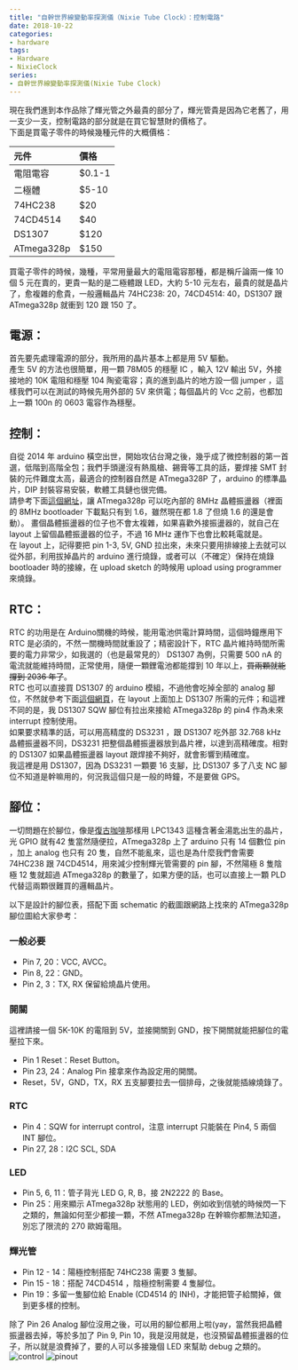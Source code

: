 ```yaml
---
title: "自幹世界線變動率探測儀（Nixie Tube Clock）：控制電路"
date: 2018-10-22
categories:
- hardware
tags:
- Hardware
- NixieClock
series:
- 自幹世界線變動率探測儀(Nixie Tube Clock)
---
```


現在我們進到本作品除了輝光管之外最貴的部分了，輝光管貴是因為它老舊了，用一支少一支，控制電路的部分就是在買它智慧財的價格了。  
下面是買電子零件的時候幾種元件的大概價格：

|元件       |價格   |
|:----------|:------|
|電阻電容   |$0.1-1 |
|二極體 	  |$5-10  |
|74HC238 	  |$20    |
|74CD4514   |$40    |
|DS1307 	  |$120   |
|ATmega328p |$150   |

<!--more-->
買電子零件的時候，幾種，平常用量最大的電阻電容那種，都是稱斤論兩一條 10 個 5 元在賣的，更貴一點的是二極體跟 LED，大約 5-10 元左右，最貴的就是晶片了，愈複雜的愈貴，一般邏輯晶片 74HC238: 20，74CD4514: 40，DS1307 跟 ATmega328p 就衝到 120 跟 150 了。  

## 電源：

首先要先處理電源的部分，我所用的晶片基本上都是用 5V 驅動。  
產生 5V 的方法也很簡單，用一顆 78M05 的穩壓 IC ，輸入 12V 輸出 5V，外接接地的 10K 電阻和穩壓 104 陶瓷電容；真的進到晶片的地方設一個 jumper ，這樣我們可以在測試的時候先用外部的 5V 來供電；每個晶片的 Vcc 之前，也都加上一顆 100n 的 0603 電容作為穩壓。  

## 控制：

自從 2014 年 arduino 橫空出世，開始攻佔台灣之後，幾乎成了微控制器的第一首選，低階到高階全包；我們手頭邊沒有熱風槍、錫膏等工具的話，要焊接 SMT 封裝的元件難度太高，最適合的控制器自然是 ATmega328P 了，arduino 的標準晶片，DIP 封裝容易安裝，軟體工具鏈也很完備。  
請參考下面[這個網址](https://www.arduino.cc/en/Tutorial/ArduinoToBreadboard)，讓 ATmega328p 可以吃內部的 8MHz 晶體振盪器（裡面的 8MHz bootloader 下載點只有到 1.6，雖然現在都 1.8 了但燒 1.6 的還是會動）。
畫個晶體振盪器的位子也不會太複雜，如果喜歡外接振盪器的，就自己在 layout 上留個晶體振盪器的位子，不過 16 MHz 運作下也會比較耗電就是。  
在 layout 上，記得要把 pin 1-3, 5V, GND 拉出來，未來只要用排線接上去就可以從外部，利用拔掉晶片的 arduino 進行燒錄，或者可以（不確定）保持在燒錄 bootloader 時的接線，在 upload sketch 的時候用 upload using programmer 來燒錄。  

## RTC：

RTC 的功用是在 Arduino關機的時候，能用電池供電計算時間，這個時鐘應用下 RTC 是必須的，不然一關機時間就重設了；精密設計下，RTC 晶片維持時間所需要的電力非常少，如我選的（也是最常見的） DS1307 為例，只需要 500 nA 的電流就能維持時間，正常使用，隨便一顆鋰電池都能撐到 10 年以上，~~買兩顆就能撐到 2036 年了~~。  
RTC 也可以直接買 DS1307 的 arduino 模組，不過他會吃掉全部的 analog 腳位，不然就參考下面[這個網頁](http://yehnan.blogspot.com/2013/01/arduinortcds1307.html)，在 layout 上面加上 DS1307 所需的元件；和這裡不同的是，我 DS1307 SQW 腳位有拉出來接給 ATmega328p 的 pin4 作為未來 interrupt 控制使用。  
如果要求精準的話，可以用高精度的 DS3231 ，跟 DS1307 吃外部 32.768 kHz 晶體振盪器不同，DS3231 把整個晶體振盪器放到晶片裡，以達到高精確度。相對的 DS1307 如果晶體振盪器 layout 跟焊接不夠好，就會影響到精確度。  
我這裡是用 DS1307，因為 DS3231 一顆要 16 支腳，比 DS1307 多了八支 NC 腳位不知道是幹嘛用的，何況我這個只是一般的時鐘，不是要做 GPS。  

## 腳位：

一切問題在於腳位，像是[復古咖啡](https://fugu.cafe/talks/8099)那樣用 LPC1343 這種含著金湯匙出生的晶片，光 GPIO 就有42 隻當然隨便拉，ATmega328p 上了 arduino 只有 14 個數位 pin ，加上 analog 也只有 20 隻，自然不能亂來，這也是為什麼我們會需要 74HC238 跟 74CD4514，用來減少控制輝光管需要的 pin 腳，不然陽極 8 隻陰極 12 隻就超過 ATmega328p 的數量了，如果方便的話，也可以直接上一顆 PLD 代替這兩顆很難買的邏輯晶片。  

以下是設計的腳位表，搭配下面 schematic 的截圖跟網路上找來的 ATmega328p 腳位圖給大家參考：  
### 一般必要
* Pin 7, 20：VCC, AVCC。  
* Pin 8, 22：GND。  
* Pin 2, 3：TX, RX 保留給燒晶片使用。  

### 開關
這裡請接一個 5K-10K 的電阻到 5V，並接開關到 GND，按下開關就能把腳位的電壓拉下來。  
* Pin 1 Reset：Reset Button。  
* Pin 23, 24：Analog Pin 接拿來作為設定用的開關。  
* Reset，5V，GND，TX，RX 五支腳要拉去一個排母，之後就能插線燒錄了。  

### RTC 
* Pin 4：SQW for interrupt control，注意 interrupt 只能裝在 Pin4, 5 兩個 INT 腳位。  
* Pin 27, 28：I2C SCL, SDA  

### LED
* Pin 5, 6, 11：管子背光 LED G, R, B，接 2N2222 的 Base。  
* Pin 25：用來顯示 ATmega328p 狀態用的 LED，例如收到信號的時候閃一下之類的，無論如何至少都接一顆，不然 ATmega328p 在幹嘛你都無法知道，別忘了限流的 270 歐姆電阻。  

### 輝光管
* Pin 12 - 14：陽極控制搭配 74HC238 需要 3 隻腳。  
* Pin 15 - 18：搭配 74CD4514 ，陰極控制需要 4 隻腳位。  
* Pin 19：多留一隻腳位給 Enable (CD4514 的 INH)，才能把管子給關掉，做到更多樣的控制。  

除了 Pin 26 Analog 腳位沒用之後，可以用的腳位都用上啦(yay，當然我把晶體振盪器去掉，等於多加了 Pin 9, Pin 10，我是沒用就是，也沒預留晶體振盪器的位子，所以就是浪費掉了，要的人可以多接幾個 LED 來幫助 debug 之類的。  
![control](/images/nixie/control.png)
![pinout](/images/nixie/pinout.png)
